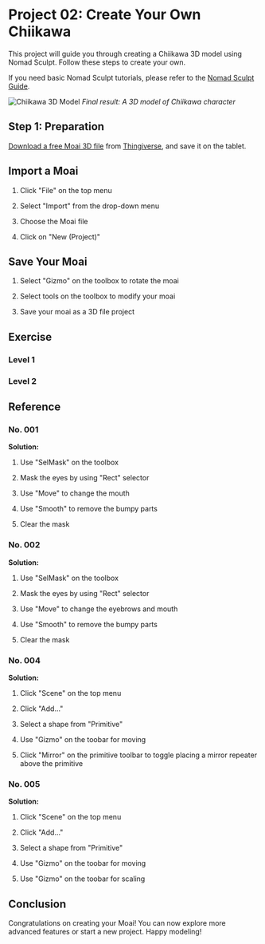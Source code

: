 # Project 02: Create Your Own Chiikawa

This project will guide you through creating a Chiikawa 3D model using Nomad Sculpt. Follow these steps to create your own.

If you need basic Nomad Sculpt tutorials, please refer to the [Nomad Sculpt Guide](../resources/NomadSculpt/index.md).

![Chiikawa 3D Model](./images/chiikawa-3d-model.png)
*Final result: A 3D model of Chiikawa character*

## Step 1: Preparation

[Download a free Moai 3D file](https://www.thingiverse.com/thing:144668) from [Thingiverse](https://www.thingiverse.com/), and save it on the tablet.

## Import a Moai

1. Click "File" on the top menu

2. Select "Import" from the drop-down menu

3. Choose the Moai file

4. Click on "New (Project)"

## Save Your Moai

1. Select "Gizmo" on the toolbox to rotate the moai 

2. Select tools on the toolbox to modify your moai

3. Save your moai as a 3D file project

## Exercise

### Level 1

### Level 2

## Reference

### No. 001

**Solution:**

1. Use "SelMask" on the toolbox
   
2. Mask the eyes by using "Rect" selector
   
3. Use "Move" to change the mouth
   
4. Use "Smooth" to remove the bumpy parts
   
5. Clear the mask

### No. 002

**Solution:**

1. Use "SelMask" on the toolbox
   
2. Mask the eyes by using "Rect" selector
   
3. Use "Move" to change the eyebrows and mouth
   
4. Use "Smooth" to remove the bumpy parts
   
5. Clear the mask

### No. 004

**Solution:**

1. Click "Scene" on the top menu
   
2. Click "Add..."
   
3. Select a shape from "Primitive"
   
4. Use "Gizmo" on the toobar for moving
   
5. Click "Mirror" on the primitive toolbar to toggle placing a mirror repeater above the primitive

### No. 005

**Solution:**

1. Click "Scene" on the top menu 

2. Click "Add..."

3. Select a shape from "Primitive"

4. Use "Gizmo" on the toobar for moving

5. Use "Gizmo" on the toobar for scaling

## Conclusion

Congratulations on creating your Moai! You can now explore more advanced features or start a new project. Happy modeling!
